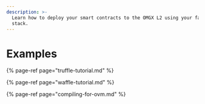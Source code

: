```yaml
---
description: >-
  Learn how to deploy your smart contracts to the OMGX L2 using your favorite
  stack.
---
```


# Examples

{% page-ref page="truffle-tutorial.md" %}

{% page-ref page="waffle-tutorial.md" %}

{% page-ref page="compiling-for-ovm.md" %}





